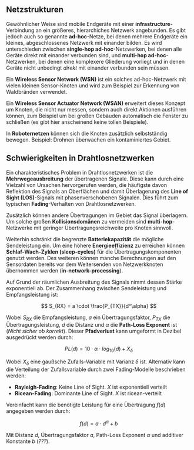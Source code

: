 ## Netzstrukturen
Gewöhnlicher Weise sind mobile Endgeräte mit einer **infrastructure**-Verbindung an ein größeres, hierarchiches Netzwerk angebunden. Es gibt jedoch auch so genannte **ad-hoc**-Netze, bei denen mehrere Endgeräte ein kleines, abgeschlossenes Netzwerk mit einander bilden. Es wird unterschieden zwischen **single-hop ad-hoc**-Netzwerken, bei denen alle Geräte direkt mit einander verbunden sind, und **multi-hop ad-hoc**-Netzwerken, bei denen eine komplexere Gliederung vorliegt und in denen Geräte nicht unbedingt *direkt* mit einander verbunden sein müssen.

Ein **Wireless Sensor Network (WSN)** ist ein solches ad-hoc-Netzwerk mit vielen kleinen Sensor-Knoten und wird zum Beispiel zur Erkennung von Waldbränden verwendet.

Ein **Wireless Sensor Actuator Network (WSAN)** erweitert dieses Konzept um Knoten, die nicht nur messen, sondern auch direkt Aktionen ausführen können, zum Beispiel um bei großen Gebäuden automatisch die Fenster zu schließen (es gibt hier anscheinend keine tollen Beispiele).

In **Roboternetzen** können sich die Knoten zusätzlich selbstständig bewegen. Beispiel: Drohnen überwachen ein kontaminiertes Gebiet.


## Schwierigkeiten in Drahtlosnetzwerken
Ein charakteristisches Problem in Drahtlosnetzwerken ist die **Mehrwegeausbreitung** der übertragenen Signale. Diese kann durch eine Vielzahl von Ursachen hervorgerufen werden, die häufigste davon Reflektion des Signals an Oberflächen und damit Überlagerung des **Line of Sight (LOS)**-Signals mit phasenverschobenen Signalen. Dies führt zum typischen **Fading**-Verhalten von Drahtlosnetzwerken.

Zusätzlich können andere Übertragungen im Gebiet das Signal überlagern. Um solche großen **Kollisionsdomänen** zu vermeiden sind **multi-hop**-Netzwerke mit geringer Übertragungsreichweite pro Knoten sinnvoll.

Weiterhin schränkt die begrenzte **Batteriekapazität** die mögliche Sendeleistung ein. Um eine höhere **Energieeffizienz** zu erreichen können **Schlaf-Wach-Zyklen (sleep-cycles)** für die Übertragungskomponenten genutzt werden. Des weiteren können manche Berechnungen auf den Sensordaten bereits vor dem Weitersenden von Netzwerkknoten übernommen werden (**in-network-processing**).

Auf Grund der räumlichen Ausbreitung des Signals nimmt dessen Stärke exponentiell ab. Der Zusammenhang zwischen Sendeleistung und Empfangsleistung ist:

$$
S_{RX} = a \cdot \frac{P_{TX}}{d^\alpha}
$$

Wobei $S_{RX}$ die Empfangsleistung, $a$ ein Übertragungsfaktor, $P_{TX}$ die Übertragungsleistung, $d$ die Distanz und $\alpha$ die **Path-Loss Exponent** ist (*Nicht sicher ob korrekt*). Dieser **Pfadverlust** kann umgeformt in Dezibel ausgedrückt werden durch:

$$
PL(d) = 10 \cdot \alpha \cdot log_{10}(d) + X_\delta
$$

Wobei $X_\delta$ eine gaußsche Zufalls-Variable mit Varianz $\delta$ ist. Alternativ kann die Verteilung der Zufallsvariable durch zwei Fading-Modelle beschrieben werden:

* **Rayleigh-Fading**: Keine Line of Sight. $X$ ist exponentiell verteilt
* **Ricean-Fading**: Dominante Line of Sight. $X$ ist ricean-verteilt

Vereinfacht kann die benötigte Leistung für eine Übertragung $f(d)$ angegeben werden durch:

$$
f(d) = a \cdot d^\alpha + b
$$

Mit Distanz $d$, Übertragungsfaktor $a$, Path-Loss Exponent $\alpha$ und additiver Konstante $b$ (*???*).
